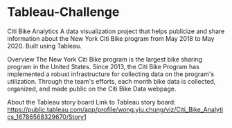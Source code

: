 # Tableau-Challenge
Citi Bike Analytics
A data visualization project that helps publicize and share information about the New York Citi Bike program from May 2018 to May 2020. Built using Tableau.

Overview
The New York Citi Bike program is the largest bike sharing program in the United States. Since 2013, the Citi Bike Program has implemented a robust infrastructure for collecting data on the program's utilization. Through the team's efforts, each month bike data is collected, organized, and made public on the Citi Bike Data webpage.

About the Tableau story board
Link to Tableau story board: https://public.tableau.com/app/profile/wong.yiu.chung/viz/Citi_Bike_Analytics_16786568329670/Story1
